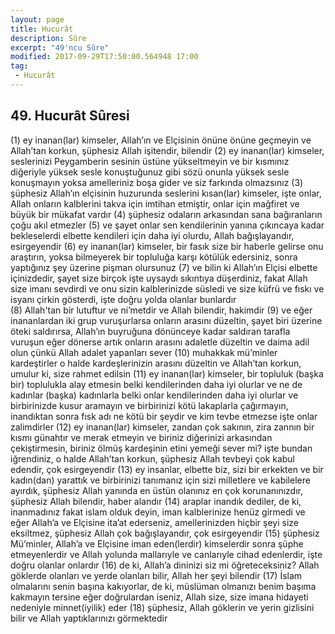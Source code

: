 ```yaml
---
layout: page
title: Hucurât
description: Sûre
excerpt: "49'ncu Sûre"
modified: 2017-09-29T17:50:00.564948 17:00
tag: 
 - Hucurât
---
```


## 49. Hucurât Sûresi

(1) ey inanan(lar) kimseler, Allah’ın ve Elçisinin önüne önüne geçmeyin ve Allah’tan korkun, şüphesiz Allah işitendir, bilendir 
(2) ey inanan(lar) kimseler, seslerinizi Peygamberin sesinin üstüne yükseltmeyin ve bir kısmınız diğeriyle yüksek sesle konuştuğunuz gibi sözü onunla yüksek sesle konuşmayın yoksa amelleriniz boşa gider ve siz farkında olmazsınız
(3) şüphesiz Allah’ın elçisinin huzurunda seslerini kısan(lar) kimseler, işte onlar, Allah onların kalblerini takva için imtihan etmiştir, onlar için mağfiret ve büyük  bir mükafat vardır
(4) şüphesiz odaların arkasından sana bağıranların çoğu akıl etmezler
(5) ve şayet onlar sen kendilerinin yanına çıkıncaya kadar bekleselerdi elbette kendileri için daha iyi olurdu, Allah bağışlayandır, esirgeyendir 
(6) ey inanan(lar) kimseler, bir fasık size bir haberle gelirse onu araştırın, yoksa bilmeyerek bir topluluğa karşı kötülük edersiniz, sonra yaptığınız şey üzerine pişman olursunuz
(7) ve bilin ki Allah’ın Elçisi elbette içinizdedir, şayet size birçok işte uysaydı sıkıntıya düşerdiniz, fakat Allah size imanı sevdirdi ve onu sizin kalblerinizde süsledi ve size küfrü ve fıskı ve isyanı çirkin gösterdi, işte doğru yolda olanlar bunlardır	
(8) Allah'tan bir lutuftur ve ni’metdir ve Allah bilendir, hakimdir
(9) ve eğer inananlardan iki grup vuruşurlarsa onların arasını düzeltin, şayet biri üzerine öteki saldırırsa, Allah’ın buyruğuna dönünceye kadar saldıran tarafla vuruşun eğer dönerse artık onların arasını adaletle düzeltin ve daima adil olun çünkü Allah adalet yapanları sever
(10) muhakkak mü’minler kardeştirler o halde kardeşlerinizin arasını düzeltin ve Allah’tan korkun, umulur ki, size rahmet edilsin
(11) ey inanan(lar) kimseler, bir topluluk (başka bir) toplulukla alay etmesin belki kendilerinden daha iyi olurlar ve ne de kadınlar (başka) kadınlarla belki onlar kendilerinden daha iyi olurlar ve birbirinizde kusur aramayın ve birbirinizi kötü lakaplarla çağırmayın, inandıktan sonra fısk adı ne kötü bir şeydir ve kim tevbe etmezse işte onlar zalimdirler
(12) ey inanan(lar) kimseler, zandan çok sakının, zira zannın bir kısmı günahtır ve merak etmeyin ve biriniz diğerinizi arkasından çekiştirmesin, biriniz ölmüş kardeşinin etini yemeği sever mi? işte bundan iğrendiniz, o halde Allah’tan korkun, şüphesiz Allah tevbeyi çok kabul edendir, çok esirgeyendir
(13) ey insanlar, elbette biz, sizi bir erkekten ve bir kadın(dan) yarattık ve birbirinizi tanımanız için sizi milletlere ve kabilelere ayırdık, şüphesiz Allah yanında en üstün olanınız en çok korunanınızdır, şüphesiz Allah bilendir, haber alandır 
(14) araplar inandık dediler, de ki, inanmadınız fakat islam olduk deyin, iman kalblerinize henüz girmedi ve eğer Allah’a ve Elçisine ita’at ederseniz, amellerinizden hiçbir şeyi size eksiltmez, şüphesiz Allah çok bağışlayandır, çok esirgeyendir
(15) şüphesiz Mü’minler, Allah’a ve Elçisine iman eden(lerdir) kimselerdir sonra şüphe etmeyenlerdir ve Allah yolunda mallarıyle ve canlarıyle cihad edenlerdir, işte doğru olanlar onlardır
(16) de ki, Allah’a dininizi siz mi öğreteceksiniz? Allah göklerde olanları ve yerde olanları bilir, Allah her şeyi bilendir
(17) İslam olmalarını senin başına kakıyorlar, de ki, müslüman olmanızı benim başıma kakmayın tersine eğer doğrulardan iseniz, Allah size, size imana hidayeti nedeniyle minnet(iyilik) eder 
(18) şüphesiz, Allah göklerin ve yerin gizlisini bilir ve Allah yaptıklarınızı görmektedir
